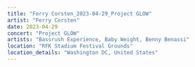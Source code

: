 ```yaml
---
title: "Ferry Corsten_2023-04-29_Project GLOW"
artist: "Ferry Corsten"
date: 2023-04-29
concert: "Project GLOW"
artists: "Bassrush Experience, Baby Weight, Benny Benassi"
location: "RFK Stadium Festival Grounds"
location_details: "Washington DC, United States"
---
```

